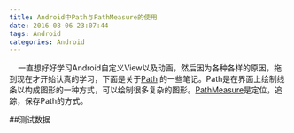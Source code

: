 ```yaml
---
title: Android中Path与PathMeasure的使用
date: 2016-08-06 23:07:44
tags: Android
categories: Android
---
```


&nbsp;&nbsp;&nbsp;&nbsp;一直想好好学习Android自定义View以及动画，然后因为各种各样的原因，拖到现在才开始认真的学习，下面是关于[Path](https://developer.android.com/reference/android/graphics/Path.html)
的一些笔记。Path是在界面上绘制线条以构成图形的一种方式，可以绘制很多复杂的图形。[PathMeasure]()是定位，追踪，保存Path的方式。<!--more-->

##测试数据
